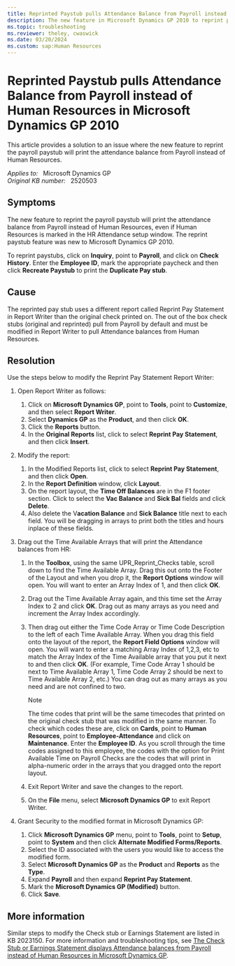 ```yaml
---
title: Reprinted Paystub pulls Attendance Balance from Payroll instead of Human Resources
description: The new feature in Microsoft Dynamics GP 2010 to reprint payroll checks will print the attendance balance from Payroll instead of Human Resources, even if Human Resources is marked in the HR Attendance setup window. This article provides a solution to this issue.
ms.topic: troubleshooting
ms.reviewer: theley, cwaswick
ms.date: 03/20/2024
ms.custom: sap:Human Resources
---
```

# Reprinted Paystub pulls Attendance Balance from Payroll instead of Human Resources in Microsoft Dynamics GP 2010

This article provides a solution to an issue where the new feature to reprint the payroll paystub will print the attendance balance from Payroll instead of Human Resources.

_Applies to:_ &nbsp; Microsoft Dynamics GP  
_Original KB number:_ &nbsp; 2520503

## Symptoms

The new feature to reprint the payroll paystub will print the attendance balance from Payroll instead of Human Resources, even if Human Resources is marked in the HR Attendance setup window. The reprint paystub feature was new to Microsoft Dynamics GP 2010.

To reprint paystubs, click on **Inquiry**, point to **Payroll**, and click on **Check History**. Enter the **Employee ID**, mark the appropriate paycheck and then click **Recreate Paystub** to print the **Duplicate Pay stub**.

## Cause

The reprinted pay stub uses a different report called Reprint Pay Statement in Report Writer than the original check printed on. The out of the box check stubs (original and reprinted) pull from Payroll by default and must be modified in Report Writer to pull Attendance balances from Human Resources.

## Resolution

Use the steps below to modify the Reprint Pay Statement Report Writer:

1. Open Report Writer as follows:

    1. Click on **Microsoft Dynamics GP**, point to **Tools**, point to **Customize**, and then select **Report Writer**.
    2. Select **Dynamics GP** as the **Product**, and then click **OK**.
    3. Click the **Reports** button.
    4. In the **Original Reports** list, click to select **Reprint Pay Statement**, and then click **Insert**.

2. Modify the report:

    1. In the Modified Reports list, click to select **Reprint Pay Statement**, and then click **Open**.
    2. In the **Report Definition** window, click **Layout**.
    3. On the report layout, the **Time Off Balances** are in the F1 footer section. Click to select the **Vac Balance** and **Sick Bal** fields and click **Delete**.
    4. Also delete the V**acation Balance** and **Sick Balance** title next to each field. You will be dragging in arrays to print both the titles and hours inplace of these fields.

3. Drag out the Time Available Arrays that will print the Attendance balances from HR:

    1. In the **Toolbox**, using the same UPR_Reprint_Checks table, scroll down to find the Time Available Array. Drag this out onto the Footer of the Layout and when you drop it, the **Report Options** window will open. You will want to enter an Array Index of 1, and then click **OK**.

    2. Drag out the Time Available Array again, and this time set the Array Index to 2 and click **OK**. Drag out as many arrays as you need and increment the Array Index accordingly.

    3. Then drag out either the Time Code Array or Time Code Description to the left of each Time Available Array. When you drag this field onto the layout of the report, the **Report Field Options** window will open. You will want to enter a matching Array Index of 1,2,3, etc to match the Array Index of the Time Available array that you put it next to and then click **OK**. (For example, Time Code Array 1 should be next to Time Available Array 1, Time Code Array 2 should be next to Time Available Array 2, etc.) You can drag out as many arrays as you need and are not confined to two.

        > [!NOTE]
        > The time codes that print will be the same timecodes that printed on the original check stub that was modified in the same manner. To check which codes these are, click on **Cards**, point to **Human Resources**, point to **Employee-Attendance** and click on **Maintenance**. Enter the **Employee ID**. As you scroll through the time codes assigned to this employee, the codes with the option for Print Available Time on Payroll Checks are the codes that will print in alpha-numeric order in the arrays that you dragged onto the report layout.

    4. Exit Report Writer and save the changes to the report.

    5. On the **File** menu, select **Microsoft Dynamics GP** to exit Report Writer.

4. Grant Security to the modified format in Microsoft Dynamics GP:

    1. Click **Microsoft Dynamics GP** menu, point to **Tools**, point to **Setup**, point to **System** and then click **Alternate Modified Forms/Reports**.
    2. Select the ID associated with the users you would like to access the modified form.
    3. Select **Microsoft Dynamics GP** as the **Product** and **Reports** as the **Type**.
    4. Expand **Payroll** and then expand **Reprint Pay Statement**.
    5. Mark the **Microsoft Dynamics GP (Modified)** button.
    6. Click **Save**.

## More information

Similar steps to modify the Check stub or Earnings Statement are listed in KB 2023150. For more information and troubleshooting tips, see [The Check Stub or Earnings Statement displays Attendance balances from Payroll instead of Human Resources in Microsoft Dynamics GP](https://support.microsoft.com/topic/check-stub-or-earnings-statement-displays-attendance-balances-from-payroll-instead-of-human-resources-in-microsoft-dynamics-gp-f8ac3810-00de-892c-26c7-5486f2624da0).
